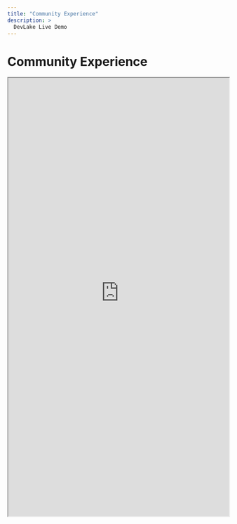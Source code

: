 ```yaml
---
title: "Community Experience"
description: >
  DevLake Live Demo
---
```


# Community Experience
<iframe src="https://grafana-lake.demo.devlake.io/grafana/d/bwsP5Nz4z/community-experience?orgId=1&from=now-6M&to=now" width="100%" height="1000px"></iframe>

